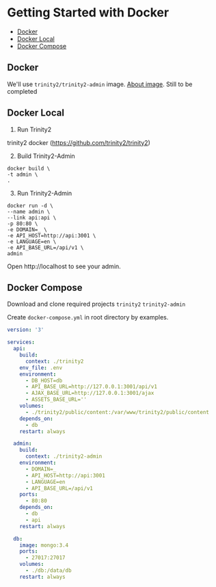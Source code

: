 # Getting Started with Docker

* [Docker](#docker)
* [Docker Local](#docker-local)
* [Docker Compose](#docker-compose)

## Docker 

We'll use `trinity2/trinity2-admin` image. [About image](https://github.com/trinity2/docker-trinity2-admin).
Still to be completed

## Docker Local

1. Run Trinity2

trinity2 docker (https://github.com/trinity2/trinity2)

2. Build Trinity2-Admin

```shell
docker build \
-t admin \ 
.
```

3. Run Trinity2-Admin

```shell
docker run -d \
--name admin \
--link api:api \
-p 80:80 \
-e DOMAIN=_ \
-e API_HOST=http://api:3001 \
-e LANGUAGE=en \
-e API_BASE_URL=/api/v1 \
admin
```

Open http://localhost to see your admin.  

## Docker Compose

Download and clone required projects
`trinity2`
`trinity2-admin`

Create `docker-compose.yml` in root directory by examples.

```yml
version: '3'

services:
  api:
    build:
      context: ./trinity2
    env_file: .env
    environment:
      - DB_HOST=db
      - API_BASE_URL=http://127.0.0.1:3001/api/v1
      - AJAX_BASE_URL=http://127.0.0.1:3001/ajax
      - ASSETS_BASE_URL=''
    volumes:
      - ./trinity2/public/content:/var/www/trinity2/public/content
    depends_on:
      - db
    restart: always

  admin:
    build:
      context: ./trinity2-admin
    environment:
      - DOMAIN=_
      - API_HOST=http://api:3001
      - LANGUAGE=en
      - API_BASE_URL=/api/v1
    ports:
      - 80:80
    depends_on:
      - db
      - api
    restart: always

  db:
    image: mongo:3.4
    ports:
      - 27017:27017
    volumes:
      - ./db:/data/db
    restart: always
  
```
